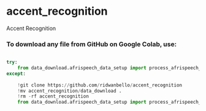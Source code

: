 # accent_recognition
Accent Recognition

### To download any file from GitHub on Google Colab, use:

``` python

try:
    from data_download.afrispeech_data_setup import process_afrispeech_batch`
except:
   
    !git clone https://github.com/ridwanbello/accent_recognition
    !mv accent_recognition/data_download .
    !rm -rf accent_recognition
    from data_download.afrispeech_data_setup import process_afrispeech_batch

```